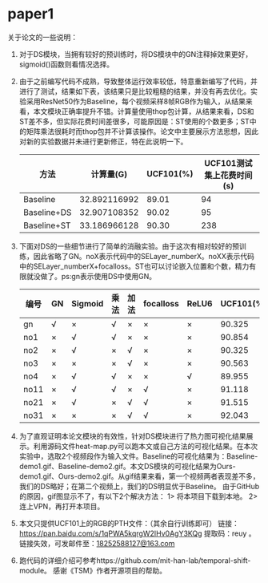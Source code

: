 # paper1
关于论文的一些说明：

1. 对于DS模块，当拥有较好的预训练时，将DS模块中的GN注释掉效果更好，sigmoid()函数则看情况选择。

2. 由于之前编写代码不成熟，导致整体运行效率较低，特意重新编写了代码，并进行了测试，结果如下表，该结果只是比较粗糙的结果，并没有再去优化。实验采用ResNet50作为Baseline，每个视频采样8帧RGB作为输入，从结果来看，本文模块正确率提升不错。计算量使用thop包计算，从结果来看，DS和ST差不多，但实际花费时间差很多，可能原因是：ST使用的个数更多；ST中的矩阵乘法很耗时而thop包并不计算该操作。论文中主要展示方法思想，因此对新的实验数据并未进行更新修正，特在此说明一下。

   | 方法        | 计算量(G)    | UCF101(%) | UCF101测试集上花费时间(s) |
   | ----------- | ------------ | --------- | ------------------------- |
   | Baseline    | 32.892116992 | 89.01     | 94                        |
   | Baseline+DS | 32.907108352 | 90.02     | 95                        |
   | Baseline+ST | 33.186966128 | 90.30     | 238                       |

3. 下面对DS的一些细节进行了简单的消融实验。由于这次有相对较好的预训练，因此省略了GN。noX表示代码中的SELayer_numberX。noXX表示代码中的SELayer_numberX+focalloss。ST也可以讨论嵌入位置和个数，精力有限就没做了。ps:gn表示使用DS中使用GN。

   | 编号 | GN   | Sigmoid | 乘法 | 加法 | focalloss | ReLU6 | UCF101(%) |
   | ---- | ---- | ------- | ---- | ---- | --------- | ----- | --------- |
   | gn   | √    | ×       | √    | ×    | ×         | ×     | 90.325    |
   | no1  | ×    | √       | √    | ×    | ×         | ×     | 90.854    |
   | no2  | ×    | √       | ×    | √    | ×         | ×     | 90.325    |
   | no3  | ×    | ×       | ×    | √    | ×         | ×     | 90.563    |
   | no4  | ×    | √       | √    | ×    | ×         | √     | 89.955    |
   | no11 | ×    | √       | √    | ×    | √         | ×     | 91.118    |
   | no21 | ×    | √       | ×    | √    | √         | ×     | 91.515    |
   | no31 | ×    | ×       | ×    | √    | √         | ×     | 92.043    |

4. 为了直观证明本论文模块的有效性，针对DS模块进行了热力图可视化结果展示。利用源码文件heat-map.py可以跑本文或自己方法的可视化结果。在本次实验中，选取2个视频段作为输入文件。Baseline的可视化结果为：Baseline-demo1.gif、Baseline-demo2.gif。本文DS模块的可视化结果为Ours-demo1.gif、Ours-demo2.gif。从gif结果来看，第一个视频两者表现差不多，我们的DS略好；在第二个视频上，我们的DS明显优于Baseline。 由于GitHub的原因，gif图显示不了，有以下2个解决方法： 1> 将本项目下载到本地。 2> 连上VPN，再打开本项目。

5. 本文只提供UCF101上的RGB的PTH文件：（其余自行训练即可） 链接：https://pan.baidu.com/s/1qPWA5kqrgW2IHv0AgY3KQg  提取码：reuy 。 链接失效，可发邮件至：18252588127@163.com

6. 跑代码的详细介绍可参考https://github.com/mit-han-lab/temporal-shift-module。 感谢《TSM》作者开源项目的帮助。

